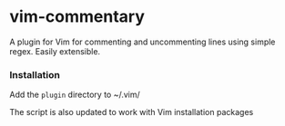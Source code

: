 # vim-commentary

A plugin for Vim for commenting and uncommenting lines using simple regex.
Easily extensible.

### Installation

Add the `plugin` directory to ~/.vim/

The script is also updated to work with Vim installation packages
